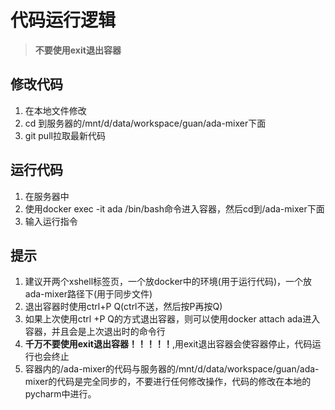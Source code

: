# 代码运行逻辑
> **不要使用exit退出容器**
## 修改代码
1. 在本地文件修改
2. cd 到服务器的/mnt/d/data/workspace/guan/ada-mixer下面
3. git pull拉取最新代码

## 运行代码
1. 在服务器中
2. 使用docker exec -it ada /bin/bash命令进入容器，然后cd到/ada-mixer下面
3. 输入运行指令

## 提示
1. 建议开两个xshell标签页，一个放docker中的环境(用于运行代码)，一个放ada-mixer路径下(用于同步文件)
2. 退出容器时使用ctrl+P Q(ctrl不送，然后按P再按Q)
3. 如果上次使用ctrl +P Q的方式退出容器，则可以使用docker attach ada进入容器，并且会是上次退出时的命令行
4. **千万不要使用exit退出容器！！！！！**,用exit退出容器会使容器停止，代码运行也会终止
5. 容器内的/ada-mixer的代码与服务器的/mnt/d/data/workspace/guan/ada-mixer的代码是完全同步的，不要进行任何修改操作，代码的修改在本地的pycharm中进行。